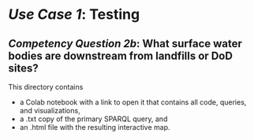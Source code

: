 # *Use Case 1*: **Testing**

## *Competency Question 2b*: **What surface water bodies are downstream from landfills or DoD sites?**

This directory contains 
- a Colab notebook with a link to open it that contains all code, queries, and visualizations,
- a .txt copy of the primary SPARQL query, and
- an .html file with the resulting interactive map.

